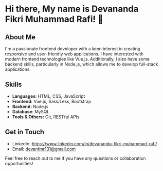 # Hi there, My name is Devananda Fikri Muhammad Rafi! 👋

## About Me

I'm a passionate frontend developer with a keen interest in creating responsive and user-friendly web applications. I have interested with modern frontend technologies like Vue.js. Additionally, I also have some backend skills, particularly in Node.js, which allows me to develop full-stack applications.

## Skills

- **Languages:** HTML, CSS, JavaScript
- **Frontend:** Vue.js, Sass/Less, Bootstrap
- **Backend:** Node.js
- **Database:** MySQL
- **Tools & Others:** Git, RESTful APIs

## Get in Touch

- LinkedIn: https://www.linkedin.com/in/devananda-fikri-muhammad-rafi/
- Email: devanfmr131@gmail.com

Feel free to reach out to me if you have any questions or collaboration opportunities!
